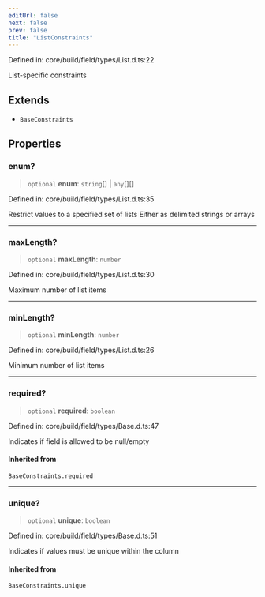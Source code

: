```yaml
---
editUrl: false
next: false
prev: false
title: "ListConstraints"
---
```


Defined in: core/build/field/types/List.d.ts:22

List-specific constraints

## Extends

- `BaseConstraints`

## Properties

### enum?

> `optional` **enum**: `string`[] \| `any`[][]

Defined in: core/build/field/types/List.d.ts:35

Restrict values to a specified set of lists
Either as delimited strings or arrays

***

### maxLength?

> `optional` **maxLength**: `number`

Defined in: core/build/field/types/List.d.ts:30

Maximum number of list items

***

### minLength?

> `optional` **minLength**: `number`

Defined in: core/build/field/types/List.d.ts:26

Minimum number of list items

***

### required?

> `optional` **required**: `boolean`

Defined in: core/build/field/types/Base.d.ts:47

Indicates if field is allowed to be null/empty

#### Inherited from

`BaseConstraints.required`

***

### unique?

> `optional` **unique**: `boolean`

Defined in: core/build/field/types/Base.d.ts:51

Indicates if values must be unique within the column

#### Inherited from

`BaseConstraints.unique`
